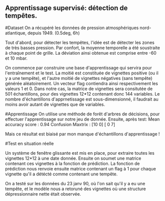 ## Apprentissage supervisé: détection de tempêtes.

#Dataset 
On a récupéré les données de pression atmosphériques nord-atlantique, depuis 1949. (0.5deg, 6h)

Tout d'abord, pour détecter les tempêtes, l'idée est de détecter les zones de très basses pression. Par confort, la moyenne temporelle a été soustraite à chaque point de grille. La déviation ainsi obtenue est comprise entre -60 et 10 mbar.

On commence par construire une base d'apprentissage qui servira pour l'entraînement et le test.
La moitié est constituée de vignettes positive (ou il y a une tempête), et l'autre moitié de vignettes négatives (sans tempête) générée aléatoirement. Un vecteur flag contiendra ainsi respectivement les valeurs 1 et 0.
Dans notre cas, la matrice de vignettes sera consitutée de 501 échantillons, pour des vignettes 12*12 contenant donc 144 variables.
Le nombre d'échantillons d'apprnetissage est sous-dimensionné, il faudrait au moins avoir autant de vignettes que de variables.

#Apprentissage
On utilise une méthode de forêt d'arbres de décisions, pour effectuer l'apprentissage sur notre jeu de donnée.
Ensuite, après test:
Mean accuracy score : 0.94
Confusion Maxtrix : 
 [10  0]
 [ 0  7]

Mais ce résultat est biaisé par mon manque d'échantillons d'apprentissage ! 

#Test en situation réelle 

Un système de fenêtre glissante est mis en place, pour extraire toutes les vignettes 12*12 à une date donnée.
Ensuite on soumet une matrice contenant ces vignettes à la fonction de prédiction.
La fonction de prédiction nous renvoie ensuite matrice contenant un flag à 1 pour chaque vignette qu'il a détécté comme contenant une tempête.
 
On a testé sur les données du 23 janv 90, où l'on sait qu'il y a eu une tempête, et le modèle nous a retoruné des vignettes où une structure dépressionnaire nette était observée.  
